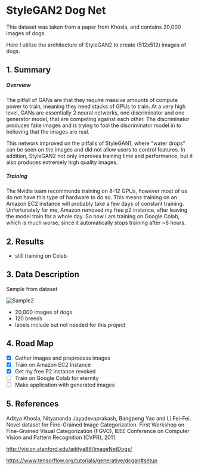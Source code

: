 # StyleGAN2 Dog Net
This dataset was taken from a paper from Khosla, and contains 20,000 images of dogs.

Here I utilize the architecture of StyleGAN2 to create (512x512) images of dogs. 


## 1. Summary 
##### Overview
The pitfall of GANs are that they require massive amounts of compute power to train, meaning they need stacks of GPUs to train. At a very high level, GANs are essentially 2 neural networks, one discriminator and one generator model, that are competing against each other. The discriminator produces fake images and is trying to fool the discriminator model in to believing that the images are real. 

This network improved on the pitfalls of StyleGAN1, where "water drops" can be seen on the images and did not allow users to control features. In addition, StyleGAN2 not only improves training time and performance, but it also produces extremely high quality images.

##### Training
The Nvidia team recommends training on 8-12 GPUs, however most of us do not have this type of hardware to do so. This means training on an Amazon EC2 instance will probably take a few days of constant training. Unfortunately for me, Amazon removed my free p2 instance, after leaving the model train for a whole day. So now I am training on Google Colab, which is much worse, since it automatically stops training after ~8 hours. 


## 2. Results

- still training on Colab

  
## 3. Data Description
Sample from dataset



![Sample2](https://github.com/victorvvu/Simple_CNGAN_Dogs/blob/main/dog_imgs/n02100236_2204.jpg?raw=true)


- 20,000 images of dogs
- 120 breeds
- labels include but not needed for this project

## 4. Road Map
- [x] Gather images and preprocess images
- [x] Train on Amazon EC2 Instance
- [x] Get my free P2 instance revoked 
- [ ] Train on Google Colab for eternity 
- [ ] Make application with generated images 
## 5. References

Aditya Khosla, Nityananda Jayadevaprakash, Bangpeng Yao and Li Fei-Fei. Novel dataset for Fine-Grained Image Categorization. First Workshop on Fine-Grained Visual Categorization (FGVC), IEEE Conference on Computer Vision and Pattern Recognition (CVPR), 2011.

http://vision.stanford.edu/aditya86/ImageNetDogs/

https://www.tensorflow.org/tutorials/generative/dcgan#setup

